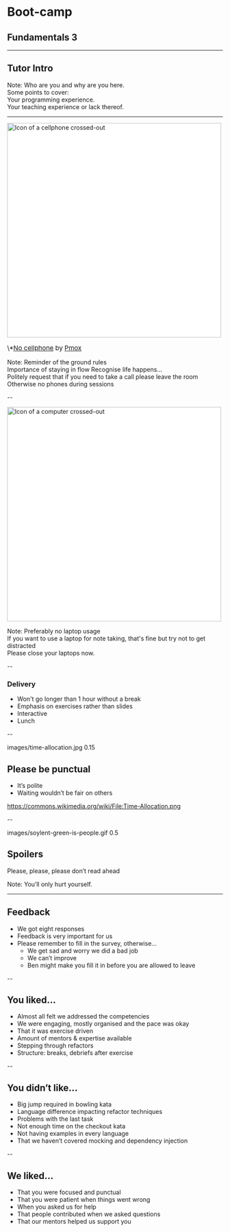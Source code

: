 # Boot-camp
## Fundamentals 3

---

## Tutor Intro

Note:
  Who are you and why are you here.  
  Some points to cover:  
  Your programming experience.  
  Your teaching experience or lack thereof.  

---

<img src="{{ site.github.url }}/images/no_cellphone.svg" style="height: 500px;background:white" alt="Icon of a cellphone crossed-out">

<p style="float:bottom;font-size:15px">
\*<a href="https://commons.wikimedia.org/wiki/File:No_cellphone.svg">No cellphone</a>
by <a href="https://commons.wikimedia.org/wiki/User:Pmox">Pmox</a>
</p>

Note:
  Reminder of the ground rules  
  Importance of staying in flow
  Recognise life happens…  
  Politely request that if you need to take a call please leave the room  
  Otherwise no phones during sessions  

--

<img src="{{ site.github.url }}/images/no_computers.png" style="height: 500px;background:white" alt="Icon of a computer crossed-out">

Note:
  Preferably no laptop usage  
  If you want to use a laptop for note taking, that's fine but try not to get distracted  
  Please close your laptops now.  

--

### Delivery

* Won't go longer than 1 hour without a break
* Emphasis on exercises rather than slides
* Interactive
* Lunch

--

<backgroundimage>images/time-allocation.jpg</backgroundimage>
<backgroundimageopacity>0.15</backgroundimageopacity>

## Please be punctual

* It’s polite
* Waiting wouldn’t be fair on others

<a style="font-size: 50%;" title="NasimAhmed96$ [CC BY-SA 4.0 (https://creativecommons.org/licenses/by-sa/4.0)], from Wikimedia Commons" href="https://commons.wikimedia.org/wiki/File:Time-Allocation.png">https://commons.wikimedia.org/wiki/File:Time-Allocation.png</a>

--

<backgroundimage>images/soylent-green-is-people.gif</backgroundimage>
<backgroundimageopacity>0.5</backgroundimageopacity>

## Spoilers

Please, please, please don’t read ahead

Note: You’ll only hurt yourself.  

---

## Feedback

+ We got eight responses
+ Feedback is very important for us
+ Please remember to fill in the survey, otherwise…
  + We get sad and worry we did a bad job
  + We can’t improve
  + Ben might make you fill it in before you are allowed to leave

--

## You liked…

+ Almost all felt we addressed the competencies
+ We were engaging, mostly organised and the pace was okay
+ That it was exercise driven
+ Amount of mentors & expertise available
+ Stepping through refactors
+ Structure: breaks, debriefs after exercise

--

## You didn’t like…

+ Big jump required in bowling kata
+ Language difference impacting refactor techniques
+ Problems with the last task
+ Not enough time on the checkout kata
+ Not having examples in every language
+ That we haven’t covered mocking and dependency injection

--

## We liked…

+ That you were focused and punctual
+ That you were patient when things went wrong
+ When you asked us for help
+ That people contributed when we asked questions
+ That our mentors helped us support you